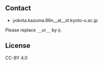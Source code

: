 ## Contact

* yokota.kazuma.86n__at__st.kyoto-u.ac.jp

Please replace `__at__` by `@`.

## License

CC-BY 4.0
